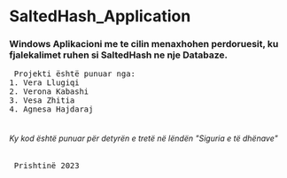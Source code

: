 # SaltedHash_Application
### Windows Aplikacioni me te cilin menaxhohen perdoruesit, ku fjalekalimet ruhen si SaltedHash ne nje Databaze.





<pre> Projekti është punuar nga:
1. Vera Llugiqi
2. Verona Kabashi
3. Vesa Zhitia
4. Agnesa Hajdaraj

</pre>

###### Ky kod është punuar për detyrën e tretë në lëndën "Siguria e të dhënave"


<pre> Prishtinë 2023</pre>
